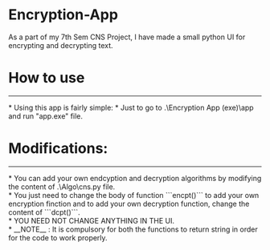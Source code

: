 # Encryption-App
As a part of my 7th Sem CNS Project, I have made a small python UI for encrypting and decrypting text. 

# How to use
<hr>
* Using this app is fairly simple:
* Just to go to .\Encryption App (exe)\app and run "app.exe" file.

# Modifications:
<hr>
* You can add your own endcyption and decryption algorithms by modifying the content of .\Algo\cns.py file. <br>
* You just need to change the body of function ```encpt()``` to add your own encryption finction and to add your own decryption function, change the content of ```dcpt()```. <br>
* YOU NEED NOT CHANGE ANYTHING IN THE UI. <br>
* __NOTE__ : It is compulsory for both the functions to return string in order for the code to work properly. 
